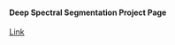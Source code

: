 #### Deep Spectral Segmentation Project Page

[Link]()

<!-- 
Remember to change the following in `package.json`: 
```json
basePath: '/academic-project-website-template',
assetPrefix: '/academic-project-website-template/'
```

All the scripts are in `package.json`, most importantly `yarn dev` and `yarn everything`. 
-->